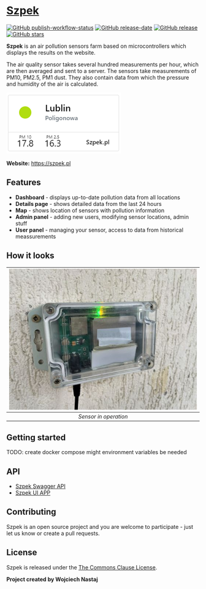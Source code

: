 # [Szpek](https://szpek.pl/) 
[![GitHub publish-workflow-status](https://github.com/wojciechN9/Szpek/actions/workflows/publish.yml/badge.svg)](https://github.com/wojciechN9/Szpek/actions/workflows/publish.yml/)
[![GitHub release-date](https://img.shields.io/github/release-date/wojciechN9/Szpek)](https://github.com/wojciechN9/Szpek) 
[![GitHub release](https://img.shields.io/github/v/release/wojciechN9/Szpek)](https://github.com/wojciechN9/Szpek) 
[![GitHub stars](https://img.shields.io/github/stars/wojciechN9/Szpek)](https://github.com/wojciechN9/Szpek/stargazers)

<!-- TODO add badges after creating git pipeline: .net, test coverage (integration, unit) -->



**Szpek** is an air pollution sensors farm based on microcontrollers which displays the results on the website. 

The air quality sensor takes several hundred measurements per hour, which are then averaged and sent to a server.
The sensors take measurements of PM10, PM2.5, PM1 dust. They also contain data from which the pressure and humidity of the air is calculated.

<a href="https://szpek.pl">![logo](Assets/meassurement-photo.png?raw=true)</a>

**Website:** https://szpek.pl

## Features

* **Dashboard** - displays up-to-date pollution data from all locations
* **Details page** - shows detailed data from the last 24 hours 
* **Map** - shows location of sensors with pollution information
* **Admin panel** - adding new users, modifying sensor locations, admin stuff
* **User panel** - managing your sensor, access to data from historical meassurements

## How it looks
| ![logo](Assets/szpek.jpg?raw=true) | 
|:--:| 
| *Sensor in operation* |

## Getting started
TODO: create docker compose
might environment variables be needed

## API

* [Szpek Swagger API](https://api.szpek.pl/api/)
* [Szpek UI APP](https://github.com/wojciechN9/Szpek-UI)

## Contributing 

Szpek is an open source project and you are welcome to participate - just let us know or create a pull requests.

## License

Szpek is released under the [The Commons Clause License](https://github.com/wojciechN9/Szpek/blob/master/LICENSE).

**Project created by Wojciech Nastaj**

